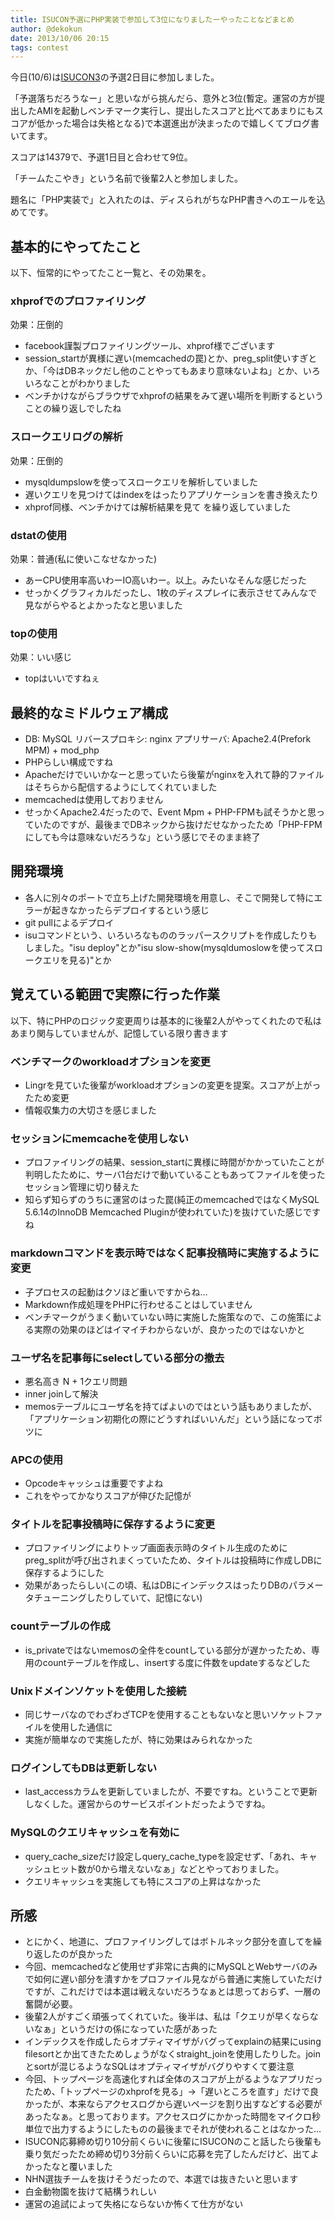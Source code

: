 ```yaml
---
title: ISUCON予選にPHP実装で参加して3位になりましたーやったことなどまとめ
author: @dekokun
date: 2013/10/06 20:15
tags: contest
---
```


今日(10/6)は[ISUCON3](http://isucon.net/)の予選2日目に参加しました。

「予選落ちだろうなー」と思いながら挑んだら、意外と3位(暫定。運営の方が提出したAMIを起動しベンチマーク実行し、提出したスコアと比べてあまりにもスコアが低かった場合は失格となる)で本選進出が決まったので嬉しくてブログ書いてます。

スコアは14379で、予選1日目と合わせて9位。

「チームたこやき」という名前で後輩2人と参加しました。

題名に「PHP実装で」と入れたのは、ディスられがちなPHP書きへのエールを込めてです。

## 基本的にやってたこと

以下、恒常的にやってたこと一覧と、その効果を。

### xhprofでのプロファイリング

効果：圧倒的

- facebook謹製プロファイリングツール、xhprof様でございます
- session_startが異様に遅い(memcachedの罠)とか、preg_split使いすぎとか、「今はDBネックだし他のことやってもあまり意味ないよね」とか、いろいろなことがわかりました
- ベンチかけながらブラウザでxhprofの結果をみて遅い場所を判断するということの繰り返しでしたね

### スロークエリログの解析

効果：圧倒的

- mysqldumpslowを使ってスロークエリを解析していました
- 遅いクエリを見つけてはindexをはったりアプリケーションを書き換えたり
- xhprof同様、ベンチかけては解析結果を見て を繰り返していました

### dstatの使用

効果：普通(私に使いこなせなかった)

- あーCPU使用率高いわーIO高いわー。以上。みたいなそんな感じだった
- せっかくグラフィカルだったし、1枚のディスプレイに表示させてみんなで見ながらやるとよかったなと思いました

### topの使用

効果：いい感じ

- topはいいですねぇ

## 最終的なミドルウェア構成

- DB: MySQL リバースプロキシ: nginx アプリサーバ: Apache2.4(Prefork MPM) + mod_php
- PHPらしい構成ですね
- Apacheだけでいいかなーと思っていたら後輩がnginxを入れて静的ファイルはそちらから配信するようにしてくれていました
- memcachedは使用しておりません
- せっかくApache2.4だったので、Event Mpm + PHP-FPMも試そうかと思っていたのですが、最後までDBネックから抜けだせなかったため「PHP-FPMにしても今は意味ないだろうな」という感じでそのまま終了

## 開発環境

- 各人に別々のポートで立ち上げた開発環境を用意し、そこで開発して特にエラーが起きなかったらデプロイするという感じ
- git pullによるデプロイ
- isuコマンドという、いろいろなもののラッパースクリプトを作成したりもしました。"isu deploy"とか"isu slow-show(mysqldumoslowを使ってスロークエリを見る)"とか

## 覚えている範囲で実際に行った作業

以下、特にPHPのロジック変更周りは基本的に後輩2人がやってくれたので私はあまり関与していませんが、記憶している限り書きます

### ベンチマークのworkloadオプションを変更

- Lingrを見ていた後輩がworkloadオプションの変更を提案。スコアが上がったため変更
- 情報収集力の大切さを感じました

### セッションにmemcacheを使用しない

- プロファイリングの結果、session_startに異様に時間がかかっていたことが判明したために、サーバ1台だけで動いていることもあってファイルを使ったセッション管理に切り替えた
- 知らず知らずのうちに運営のはった罠(純正のmemcachedではなくMySQL 5.6.14のInnoDB Memcached Pluginが使われていた)を抜けていた感じですね

### markdownコマンドを表示時ではなく記事投稿時に実施するように変更

- 子プロセスの起動はクソほど重いですからね…
- Markdown作成処理をPHPに行わせることはしていません
- ベンチマークがうまく動いていない時に実施した施策なので、この施策による実際の効果のほどはイマイチわからないが、良かったのではないかと

### ユーザ名を記事毎にselectしている部分の撤去

- 悪名高き N + 1クエリ問題
- inner joinして解決
- memosテーブルにユーザ名を持てばよいのではという話もありましたが、「アプリケーション初期化の際にどうすればいいんだ」という話になってボツに

### APCの使用

- Opcodeキャッシュは重要ですよね
- これをやってかなりスコアが伸びた記憶が

### タイトルを記事投稿時に保存するように変更

- プロファイリングによりトップ画面表示時のタイトル生成のためにpreg_splitが呼び出されまくっていたため、タイトルは投稿時に作成しDBに保存するようにした
- 効果があったらしい(この頃、私はDBにインデックスはったりDBのパラメータチューニングしたりしていて、記憶にない)

### countテーブルの作成

- is_privateではないmemosの全件をcountしている部分が遅かったため、専用のcountテーブルを作成し、insertする度に件数をupdateするなどした

### Unixドメインソケットを使用した接続

- 同じサーバなのでわざわざTCPを使用することもないなと思いソケットファイルを使用した通信に
- 実施が簡単なので実施したが、特に効果はみられなかった

### ログインしてもDBは更新しない

- last_accessカラムを更新していましたが、不要ですね。ということで更新しなくした。運営からのサービスポイントだったようですね。

### MySQLのクエリキャッシュを有効に

- query_cache_sizeだけ設定しquery_cache_typeを設定せず、「あれ、キャッシュヒット数が0から増えないなぁ」などとやっておりました。
- クエリキャッシュを実施しても特にスコアの上昇はなかった

## 所感

- とにかく、地道に、プロファイリングしてはボトルネック部分を直してを繰り返したのが良かった
- 今回、memcachedなど使用せず非常に古典的にMySQLとWebサーバのみで如何に遅い部分を潰すかをプロファイル見ながら普通に実施していただけですが、これだけでは本選は戦えないだろうなぁとは思っておらず、一層の奮闘が必要。
- 後輩2人がすごく頑張ってくれていた。後半は、私は「クエリが早くならないなぁ」というだけの係になっていた感があった
- インデックスを作成したらオプティマイザがバグってexplainの結果にusing filesortとか出てきたためしょうがなくstraight_joinを使用したりした。joinとsortが混じるようなSQLはオプティマイザがバグりやすくて要注意
- 今回、トップページを高速化すれば全体のスコアが上がるようなアプリだったため、「トップページのxhprofを見る」->「遅いところを直す」だけで良かったが、本来ならアクセスログから遅いページを割り出すなどする必要があったなぁ。と思っております。アクセスログにかかった時間をマイクロ秒単位で出力するようにしたものの最後までそれが使われることはなかった…
- ISUCON応募締め切り10分前くらいに後輩にISUCONのこと話したら後輩も乗り気だったため締め切り3分前くらいに応募を完了したんだけど、出てよかったなと覆いました
- NHN選抜チームを抜けそうだったので、本選では抜きたいと思います
- 白金動物園を抜けて結構うれしい
- 運営の追試によって失格にならないか怖くて仕方がない

